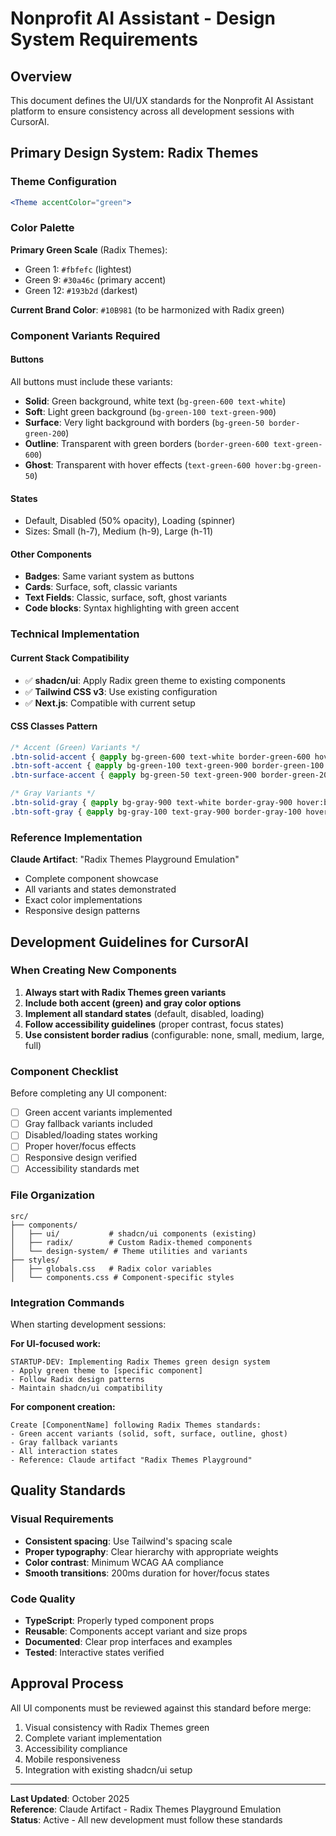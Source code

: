# Nonprofit AI Assistant - Design System Requirements

## Overview
This document defines the UI/UX standards for the Nonprofit AI Assistant platform to ensure consistency across all development sessions with CursorAI.

## Primary Design System: Radix Themes

### Theme Configuration
```jsx
<Theme accentColor="green">
```

### Color Palette
**Primary Green Scale** (Radix Themes):
- Green 1: `#fbfefc` (lightest)
- Green 9: `#30a46c` (primary accent)
- Green 12: `#193b2d` (darkest)

**Current Brand Color**: `#10B981` (to be harmonized with Radix green)

### Component Variants Required

#### Buttons
All buttons must include these variants:
- **Solid**: Green background, white text (`bg-green-600 text-white`)
- **Soft**: Light green background (`bg-green-100 text-green-900`)
- **Surface**: Very light background with borders (`bg-green-50 border-green-200`)
- **Outline**: Transparent with green borders (`border-green-600 text-green-600`)
- **Ghost**: Transparent with hover effects (`text-green-600 hover:bg-green-50`)

#### States
- Default, Disabled (50% opacity), Loading (spinner)
- Sizes: Small (h-7), Medium (h-9), Large (h-11)

#### Other Components
- **Badges**: Same variant system as buttons
- **Cards**: Surface, soft, classic variants
- **Text Fields**: Classic, surface, soft, ghost variants
- **Code blocks**: Syntax highlighting with green accent

### Technical Implementation

#### Current Stack Compatibility
- ✅ **shadcn/ui**: Apply Radix green theme to existing components
- ✅ **Tailwind CSS v3**: Use existing configuration
- ✅ **Next.js**: Compatible with current setup

#### CSS Classes Pattern
```css
/* Accent (Green) Variants */
.btn-solid-accent { @apply bg-green-600 text-white border-green-600 hover:bg-green-700; }
.btn-soft-accent { @apply bg-green-100 text-green-900 border-green-100 hover:bg-green-200; }
.btn-surface-accent { @apply bg-green-50 text-green-900 border-green-200 hover:bg-green-100; }

/* Gray Variants */
.btn-solid-gray { @apply bg-gray-900 text-white border-gray-900 hover:bg-gray-800; }
.btn-soft-gray { @apply bg-gray-100 text-gray-900 border-gray-100 hover:bg-gray-200; }
```

### Reference Implementation
**Claude Artifact**: "Radix Themes Playground Emulation"
- Complete component showcase
- All variants and states demonstrated
- Exact color implementations
- Responsive design patterns

## Development Guidelines for CursorAI

### When Creating New Components
1. **Always start with Radix Themes green variants**
2. **Include both accent (green) and gray color options**
3. **Implement all standard states** (default, disabled, loading)
4. **Follow accessibility guidelines** (proper contrast, focus states)
5. **Use consistent border radius** (configurable: none, small, medium, large, full)

### Component Checklist
Before completing any UI component:
- [ ] Green accent variants implemented
- [ ] Gray fallback variants included
- [ ] Disabled/loading states working
- [ ] Proper hover/focus effects
- [ ] Responsive design verified
- [ ] Accessibility standards met

### File Organization
```
src/
├── components/
│   ├── ui/           # shadcn/ui components (existing)
│   ├── radix/        # Custom Radix-themed components
│   └── design-system/ # Theme utilities and variants
├── styles/
│   ├── globals.css   # Radix color variables
│   └── components.css # Component-specific styles
```

### Integration Commands
When starting development sessions:

**For UI-focused work:**
```
STARTUP-DEV: Implementing Radix Themes green design system
- Apply green theme to [specific component]
- Follow Radix design patterns
- Maintain shadcn/ui compatibility
```

**For component creation:**
```
Create [ComponentName] following Radix Themes standards:
- Green accent variants (solid, soft, surface, outline, ghost)
- Gray fallback variants
- All interaction states
- Reference: Claude artifact "Radix Themes Playground"
```

## Quality Standards

### Visual Requirements
- **Consistent spacing**: Use Tailwind's spacing scale
- **Proper typography**: Clear hierarchy with appropriate weights
- **Color contrast**: Minimum WCAG AA compliance
- **Smooth transitions**: 200ms duration for hover/focus states

### Code Quality
- **TypeScript**: Properly typed component props
- **Reusable**: Components accept variant and size props
- **Documented**: Clear prop interfaces and examples
- **Tested**: Interactive states verified

## Approval Process
All UI components must be reviewed against this standard before merge:
1. Visual consistency with Radix Themes green
2. Complete variant implementation
3. Accessibility compliance
4. Mobile responsiveness
5. Integration with existing shadcn/ui setup

---

**Last Updated**: October 2025  
**Reference**: Claude Artifact - Radix Themes Playground Emulation  
**Status**: Active - All new development must follow these standards

